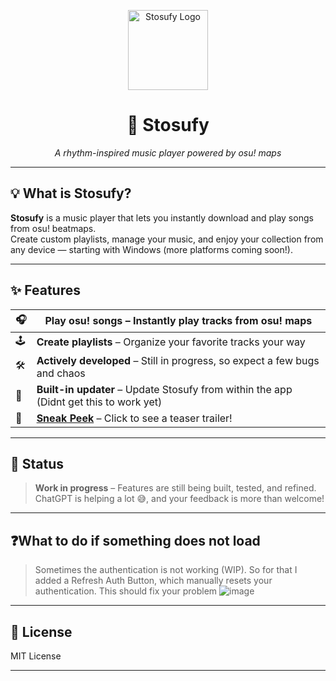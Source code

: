 <p align="center">
  <img src="https://i.imgur.com/ZTKDgna.png" width="128" alt="Stosufy Logo" />
</p>

<h1 align="center">🎵 Stosufy</h1>

<p align="center">
  <i>A rhythm-inspired music player powered by osu! maps</i>
</p>

---

## 💡 What is Stosufy?

**Stosufy** is a music player that lets you instantly download and play songs from osu! beatmaps.  
Create custom playlists, manage your music, and enjoy your collection from any device — starting with Windows (more platforms coming soon!).

---

## ✨ Features

| 🎧 | **Play osu! songs** – Instantly play tracks from osu! maps |
|---|-------------------------------------------------------------|
| 🕹️ | **Create playlists** – Organize your favorite tracks your way |
| 🛠️ | **Actively developed** – Still in progress, so expect a few bugs and chaos |
| 🔁 | **Built-in updater** – Update Stosufy from within the app (Didnt get this to work yet) |
| 👀 | **[Sneak Peek](https://www.youtube.com/@Stosufy)** – Click to see a teaser trailer! |

---

## 🚧 Status

> **Work in progress** – Features are still being built, tested, and refined.  
> ChatGPT is helping a lot 😅, and your feedback is more than welcome!

---

## ❓What to do if something does not load
> Sometimes the authentication is not working (WIP). So for that I added a Refresh Auth Button, which manually resets your authentication. This should fix your problem
![image](https://github.com/user-attachments/assets/ce7ee2c1-ff7e-4f28-822f-41fdb285a4c9)


---

## 📄 License

MIT License

---
